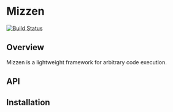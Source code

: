Mizzen
======

[![Build Status](https://travis-ci.org/kvchen/mizzen.svg)](https://travis-ci.org/kvchen/mizzen)

## Overview

Mizzen is a lightweight framework for arbitrary code execution. 

## API



## Installation

